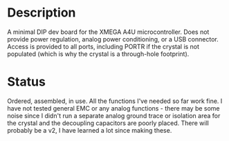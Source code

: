 Description
============

A minimal DIP dev board for the XMEGA A4U microcontroller.  Does not provide power regulation, analog power conditioning, or a USB connector.  Access is provided to all ports, including PORTR if the crystal is not populated (which is why the crystal is a through-hole footprint).

Status
=======

Ordered, assembled, in use.  All the functions I've needed so far work fine.  I have not tested general EMC or any analog functions - there may be some noise since I didn't run a separate analog ground trace or isolation area for the crystal and the decoupling capacitors are poorly placed.  There will probably be a v2, I have learned a lot since making these.